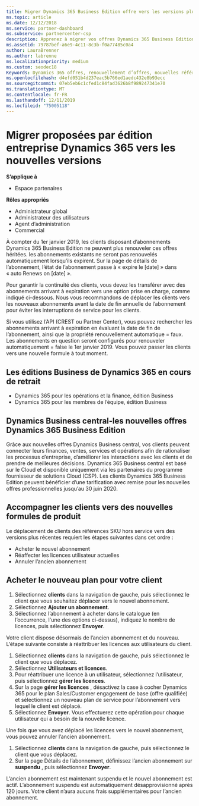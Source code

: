 ```yaml
---
title: Migrer Dynamics 365 Business Edition offre vers les versions plus récentes | Espace partenaires
ms.topic: article
ms.date: 12/12/2018
ms.service: partner-dashboard
ms.subservice: partnercenter-csp
description: Apprenez à migrer vos offres Dynamics 365 Business Edition vers des versions plus récentes avant qu’elles n’expirent.
ms.assetid: 79787bef-a6e9-4c11-8c3b-f0a77485c0a4
author: LauraBrenner
ms.author: labrenne
ms.localizationpriority: medium
ms.custom: seodec18
Keywords: Dynamics 365 offres, renouvellement d’offres, nouvelles références (SKU) Dynamics 365
ms.openlocfilehash: d4efd051b4d237eac5b766ed1aedc432e8b93ecc
ms.sourcegitcommit: 07eb5eb6c1cfed1c84fad3626b8f989247341e70
ms.translationtype: MT
ms.contentlocale: fr-FR
ms.lasthandoff: 12/11/2019
ms.locfileid: "75005118"
---
```

# <a name="migrate-dynamics-365-business-edition-offers-to-newer-versions"></a>Migrer proposées par édition entreprise Dynamics 365 vers les nouvelles versions 

**S’applique à**

- Espace partenaires

**Rôles appropriés**
-   Administrateur global
-   Administrateur des utilisateurs
-   Agent d’administration
-   Commercial

À compter du 1er janvier 2019, les clients disposant d’abonnements Dynamics 365 Business Edition ne peuvent plus renouveler ces offres héritées. les abonnements existants ne seront pas renouvelés automatiquement lorsqu’ils expirent. Sur la page de détails de l’abonnement, l’état de l’abonnement passe à « expire le [date] » dans « auto Renews on [date] ».

Pour garantir la continuité des clients, vous devez les transférer avec des abonnements arrivant à expiration vers une option prise en charge, comme indiqué ci-dessous. Nous vous recommandons de déplacer les clients vers les nouveaux abonnements avant la date de fin annuelle de l’abonnement pour éviter les interruptions de service pour les clients.

Si vous utilisez l’API (CREST ou Partner Center), vous pouvez rechercher les abonnements arrivant à expiration en évaluant la date de fin de l’abonnement, ainsi que la propriété renouvellement automatique = faux. Les abonnements en question seront configurés pour renouveler automatiquement = false le 1er janvier 2019. Vous pouvez passer les clients vers une nouvelle formule à tout moment. 

## <a name="the-dynamics-365-business-editions-being-retired"></a>Les éditions Business de Dynamics 365 en cours de retrait

- Dynamics 365 pour les opérations et la finance, édition Business
- Dynamics 365 pour les membres de l’équipe, édition Business

## <a name="dynamics-business-central---the-dynamics-365-business-edition-new-offers"></a>Dynamics Business central-les nouvelles offres Dynamics 365 Business Edition

Grâce aux nouvelles offres Dynamics Business central, vos clients peuvent connecter leurs finances, ventes, services et opérations afin de rationaliser les processus d’entreprise, d’améliorer les interactions avec les clients et de prendre de meilleures décisions. Dynamics 365 Business central est basé sur le Cloud et disponible uniquement via les partenaires du programme fournisseur de solutions Cloud (CSP).
Les clients Dynamics 365 Business Edition peuvent bénéficier d’une tarification avec remise pour les nouvelles offres professionnelles jusqu’au 30 juin 2020.

## <a name="transition-customers-to-new-product-plans"></a>Accompagner les clients vers des nouvelles formules de produit

 Le déplacement de clients des références SKU hors service vers des versions plus récentes requiert les étapes suivantes dans cet ordre :

- Acheter le nouvel abonnement
- Réaffecter les licences utilisateur actuelles
- Annuler l’ancien abonnement

## <a name="purchase-the-new-plan-for-your-customer"></a>Acheter le nouveau plan pour votre client

1. Sélectionnez **clients** dans la navigation de gauche, puis sélectionnez le client que vous souhaitez déplacer vers le nouvel abonnement.
2. Sélectionnez **Ajouter un abonnement**.
3. Sélectionnez l’abonnement à acheter dans le catalogue (en l’occurrence, l'une des options ci-dessus), indiquez le nombre de licences, puis sélectionnez **Envoyer**. 

Votre client dispose désormais de l’ancien abonnement et du nouveau. L’étape suivante consiste à réattribuer les licences aux utilisateurs du client.

1. Sélectionnez **clients** dans la navigation de gauche, puis sélectionnez le client que vous déplacez.
2. Sélectionnez **Utilisateurs et licences**.
3. Pour réattribuer une licence à un utilisateur, sélectionnez l’utilisateur, puis sélectionnez **gérer les licences**. 
4. Sur la page **gérer les licences** , désactivez la case à cocher Dynamics 365 pour le plan Sales/Customer engagement de base (offre qualifiée) et sélectionnez un nouveau plan de service pour l’abonnement vers lequel le client est déplacé. 
5. Sélectionnez **Envoyer**. Vous effectuerez cette opération pour chaque utilisateur qui a besoin de la nouvelle licence. 

Une fois que vous avez déplacé les licences vers le nouvel abonnement, vous pouvez annuler l’ancien abonnement. 

1. Sélectionnez **clients** dans la navigation de gauche, puis sélectionnez le client que vous déplacez.
2. Sur la page Détails de l’abonnement, définissez l’ancien abonnement sur **suspendu** , puis sélectionnez **Envoyer**.

L’ancien abonnement est maintenant suspendu et le nouvel abonnement est actif. L’abonnement suspendu est automatiquement désapprovisionné après 120 jours. Votre client n’aura aucuns frais supplémentaires pour l’ancien abonnement.
